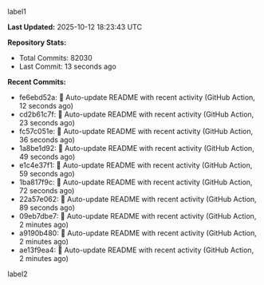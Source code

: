 
label1 
<!-- ACTIVITY_START -->
**Last Updated:** 2025-10-12 18:23:43 UTC

**Repository Stats:**
- Total Commits: 82030
- Last Commit: 13 seconds ago

**Recent Commits:**
- fe6ebd52a: 🤖 Auto-update README with recent activity (GitHub Action, 12 seconds ago)
- cd2b61c7f: 🤖 Auto-update README with recent activity (GitHub Action, 23 seconds ago)
- fc57c051e: 🤖 Auto-update README with recent activity (GitHub Action, 36 seconds ago)
- 1a8be1d92: 🤖 Auto-update README with recent activity (GitHub Action, 49 seconds ago)
- e1c4e37f1: 🤖 Auto-update README with recent activity (GitHub Action, 59 seconds ago)
- 1ba817f9c: 🤖 Auto-update README with recent activity (GitHub Action, 72 seconds ago)
- 22a57e062: 🤖 Auto-update README with recent activity (GitHub Action, 89 seconds ago)
- 09eb7dbe7: 🤖 Auto-update README with recent activity (GitHub Action, 2 minutes ago)
- a9190b480: 🤖 Auto-update README with recent activity (GitHub Action, 2 minutes ago)
- ae13f9ea4: 🤖 Auto-update README with recent activity (GitHub Action, 2 minutes ago)
<!-- ACTIVITY_END -->

label2
